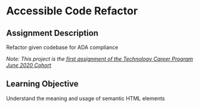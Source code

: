 # Accessible Code Refactor

## Assignment Description
Refactor given codebase for ADA compliance  

*Note: This project is the [first assignment of the Technology Career Program June 2020 Cohort](https://github.com/nvansturgill/nvsActivities/tree/master/01-HTML-Git-CSS/02-Homework)*  

## Learning Objective  
Understand the meaning and usage of semantic HTML elements  